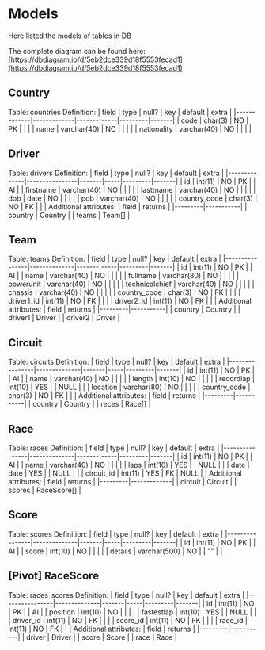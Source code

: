 # Models

Here listed the models of tables in DB

The complete diagram can be found here: [https://dbdiagram.io/d/5eb2dce339d18f5553fecad1](https://dbdiagram.io/d/5eb2dce339d18f5553fecad1)


## Country

Table: countries
Definition:
| field       | type        | null? | key | default | extra |
|-------------|-------------|-------|-----|---------|-------|
| code		  | char(3)		| NO	| PK  |			| 		|
| name		  | varchar(40)	| NO	|     |			| 		|
| nationality | varchar(40)	| NO	|     |			| 		|


## Driver

Table: drivers
Definition:
| field        | type           | null? | key | default | extra |
|--------------|----------------|-------|-----|---------|-------|
| id		   | int(11)		| NO	| PK  |			| AI	|
| firstname	   | varchar(40)	| NO	|     |			| 		|
| lasttname	   | varchar(40)	| NO	|     |			| 		|
| dob		   | date			| NO	|     |			| 		|
| pob		   | varchar(40)	| NO	|     |			| 		|
| country_code | char(3)		| NO	| FK  |			| 		|
Additional attributes:
| field   | returns   |
|---------|-----------|
| country | Country	  |
| teams   | Team[]	  |


## Team

Table: teams
Definition:
| field      	 | type         | null? | key | default | extra |
|----------------|--------------|-------|-----|---------|-------|
| id		 	 | int(11)		| NO	| PK  |			| AI	|
| name		 	 | varchar(40)	| NO	|     |			| 		|
| fullname	 	 | varchar(80)	| NO	|     |			| 		|
| powerunit	 	 | varchar(40)	| NO	|     |			| 		|
| technicalchief | varchar(40)	| NO	|     |			| 		|
| chassis	 	 | varchar(40)	| NO	|     |			| 		|
| country_code   | char(3)		| NO	| FK  |			| 		|
| driver1_id 	 | int(11)		| NO	| FK  |			| 		|
| driver2_id 	 | int(11)		| NO	| FK  |			| 		|
Additional attributes:
| field   | returns   |
|---------|-----------|
| country | Country   |
| driver1 | Driver    |
| driver2 | Driver    |


## Circuit

Table: circuits
Definition:
| field      	 | type         | null? | key | default | extra |
|----------------|--------------|-------|-----|---------|-------|
| id		 	 | int(11)		| NO	| PK  |			| AI	|
| name		 	 | varchar(40)	| NO	|     |			| 		|
| length	 	 | int(10)		| NO	|     |			| 		|
| recordlap		 | int(10)		| YES	|     |	NULL	| 		|
| location	 	 | varchar(80)	| NO	|     |			| 		|
| country_code   | char(3)		| NO	| FK  |			| 		|
Additional attributes:
| field   | returns   |
|---------|-----------|
| country | Country   |
| reces   | Race[]    |


## Race

Table: races
Definition:
| field      	 | type         | null? | key | default | extra |
|----------------|--------------|-------|-----|---------|-------|
| id		 	 | int(11)		| NO	| PK  |			| AI	|
| name		 	 | varchar(40)	| NO	|     |			| 		|
| laps		 	 | int(10)		| YES	|     |	NULL	| 		|
| date			 | date			| YES	|     |	NULL	| 		|
| circuit_id     | int(11)		| YES   | FK  | NULL	| 		|
Additional attributes:
| field   | returns     |
|---------|-------------|
| circuit | Circuit     |
| scores  | RaceScore[] |


## Score

Table: scores
Definition:
| field      	 | type         | null? | key | default | extra |
|----------------|--------------|-------|-----|---------|-------|
| id		 	 | int(11)		| NO	| PK  |			| AI	|
| score		 	 | int(10)		| NO	|     |			| 		|
| details	 	 | varchar(500)	| NO	|     |	""		| 		|



## [Pivot] RaceScore

Table: races_scores
Definition:
| field      	 | type         | null? | key | default | extra |
|----------------|--------------|-------|-----|---------|-------|
| id		 	 | int(11)		| NO	| PK  |			| AI	|
| position	 	 | int(10)		| NO	|     |			| 		|
| fastestlap 	 | int(10)		| YES	|     |	NULL	| 		|
| driver_id 	 | int(11)		| NO	| FK  |			| 		|
| score_id 	 	 | int(11)		| NO	| FK  |			| 		|
| race_id 	 	 | int(11)		| NO	| FK  |			| 		|
Additional attributes:
| field   | returns   |
|---------|-----------|
| driver  | Driver    |
| score   | Score     |
| race    | Race      |
